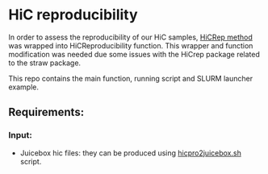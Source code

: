 # HiC reproducibility 

In order to assess the reproducibility of our HiC samples, [HiCRep method](https://github.com/TaoYang-dev/hicrep) was wrapped into HiCReproducibility function. This wrapper and function modification was needed due some issues with the HiCrep package related to the straw package. 

This repo contains the main function, running script and SLURM launcher example. 

## Requirements: 

### Input: 

- Juicebox hic files: they can be produced using [hicpro2juicebox.sh](https://github.com/nservant/HiC-Pro/blob/master/bin/utils/hicpro2juicebox.sh) script. 

